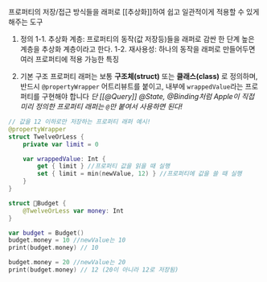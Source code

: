 프로퍼티의 저장/접근 방식들을 래퍼로 [[추상화]]하여 쉽고 일관적이게 적용할 수 있게 해주는 도구

1. 정의
	1-1. 추상화 계층: 프로퍼티의 동작(값 저장등)들을 래퍼로 감싼 한 단계 높은 계층을 추상화 계층이라고 한다.
	1-2. 재사용성: 하나의 동작을 래퍼로 만들어두면 여러 프로퍼티에 적용 가능한 특징

2. 기본 구조
	프로퍼티 래퍼는 보통 **구조체(struct)** 또는 **클래스(class)** 로 정의하며,
	반드시 `@propertyWrapper` 어트리뷰트를 붙이고,
	내부에 `wrappedValue`라는 프로퍼티를 구현해야 합니다
	*단 [[@Query]] @State, @Binding처럼 Apple이 직접 미리 정의한 프로퍼티 래퍼는 `@`만 붙여서 사용하면 된다!*

```swift
// 값을 12 이하로만 저장하는 프로퍼티 래퍼 예시!
@propertyWrapper
struct TwelveOrLess {
    private var limit = 0

    var wrappedValue: Int {
        get { limit } //프로퍼티 값을 읽을 때 실행
        set { limit = min(newValue, 12) } //프로퍼티에 값을 쓸 때 실행
    }
}

struct Budget {
    @TwelveOrLess var money: Int
}

var budget = Budget()
budget.money = 10 //newValue는 10
print(budget.money) // 10

budget.money = 20 //newValue는 20
print(budget.money) // 12 (20이 아니라 12로 저장됨)
```
